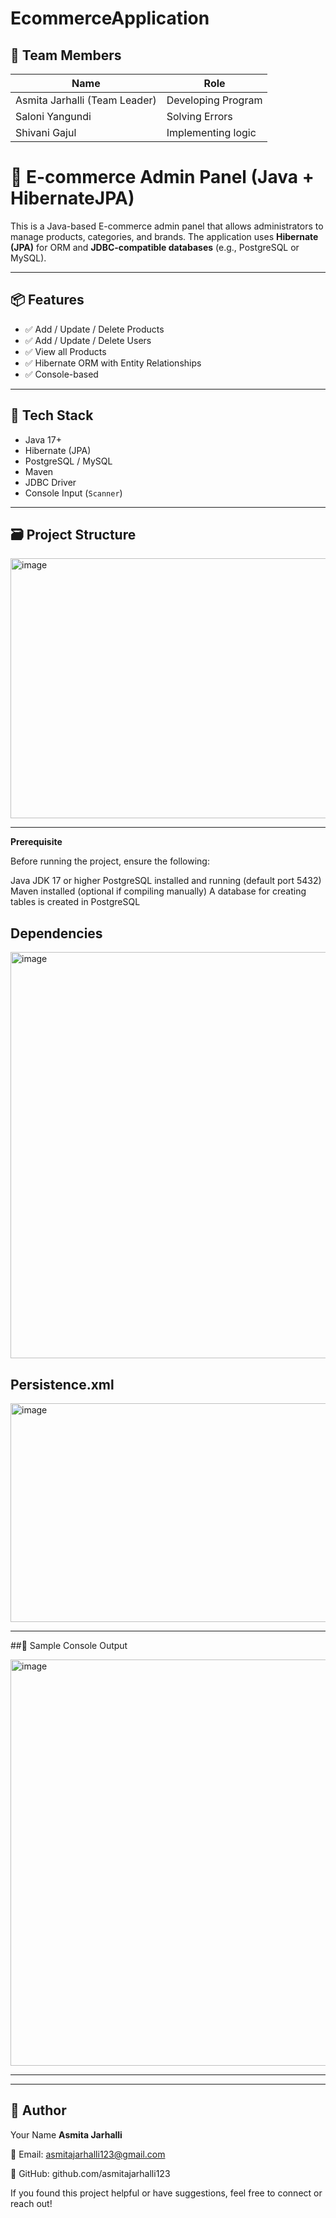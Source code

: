 # EcommerceApplication









**👥 Team Members**
---------------











| **Name**                          | **Role**            | 
| -------------                     | -----------------   | 
| Asmita Jarhalli (Team Leader)     | Developing Program  | 
| Saloni Yangundi                   | Solving Errors      | 
| Shivani Gajul                     | Implementing logic  | 












# 🛒 E-commerce Admin Panel (Java + HibernateJPA)



This is a Java-based E-commerce admin panel that allows administrators to manage products, categories, and brands. The application uses **Hibernate (JPA)** for ORM and **JDBC-compatible databases** (e.g., PostgreSQL or MySQL).







--------------













## 📦 Features

- ✅ Add / Update / Delete Products
- ✅ Add / Update / Delete Users 
- ✅ View all Products
- ✅ Hibernate ORM with Entity Relationships
- ✅ Console-based


--------------------

















## 🧰 Tech Stack

- Java 17+
- Hibernate (JPA)
- PostgreSQL / MySQL
- Maven
- JDBC Driver
- Console Input (`Scanner`)










-----------------
















## 🗃️ Project Structure







<img width="1122" height="416" alt="image" src="https://github.com/user-attachments/assets/470713c4-1040-4f9a-8ff9-625c7169a0a8" />




-----------------------------


















**Prerequisite**



Before running the project, ensure the following:

Java JDK 17 or higher
PostgreSQL installed and running (default port 5432)
Maven installed (optional if compiling manually)
A database for creating tables is created in PostgreSQL

















Dependencies
------------------



<img width="1000" height="650" alt="image" src="https://github.com/user-attachments/assets/72ef2092-1fc6-429c-a09b-832c48a01a89" />












**Persistence.xml**
------------




<img width="1000" height="350" alt="image" src="https://github.com/user-attachments/assets/f2f9264a-2a90-43f4-9249-a32f017fc13f" />







-------------------










##🧪 Sample Console Output





<img width="1047" height="650" alt="image" src="https://github.com/user-attachments/assets/eb16a4cd-6083-46a8-90a6-50314f17e1d6" />







-------------
----------------














👤 Author 
-----
Your Name **Asmita Jarhalli**


📧 Email: asmitajarhalli123@gmail.com


🔗 GitHub: github.com/asmitajarhalli123



If you found this project helpful or have suggestions, feel free to connect or reach out!





